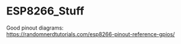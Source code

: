 # ESP8266_Stuff

Good pinout diagrams:  
https://randomnerdtutorials.com/esp8266-pinout-reference-gpios/  

